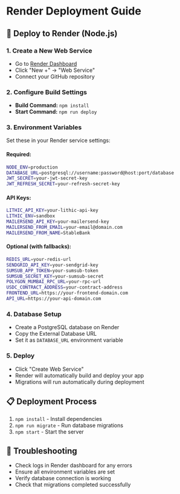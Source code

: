 # Render Deployment Guide

## 🚀 Deploy to Render (Node.js)

### 1. Create a New Web Service

- Go to [Render Dashboard](https://dashboard.render.com)
- Click "New +" → "Web Service"
- Connect your GitHub repository

### 2. Configure Build Settings

- **Build Command:** `npm install`
- **Start Command:** `npm run deploy`

### 3. Environment Variables

Set these in your Render service settings:

#### Required:

```bash
NODE_ENV=production
DATABASE_URL=postgresql://username:password@host:port/database
JWT_SECRET=your-jwt-secret-key
JWT_REFRESH_SECRET=your-refresh-secret-key
```

#### API Keys:

```bash
LITHIC_API_KEY=your-lithic-api-key
LITHIC_ENV=sandbox
MAILERSEND_API_KEY=your-mailersend-key
MAILERSEND_FROM_EMAIL=your-email@domain.com
MAILERSEND_FROM_NAME=StableBank
```

#### Optional (with fallbacks):

```bash
REDIS_URL=your-redis-url
SENDGRID_API_KEY=your-sendgrid-key
SUMSUB_APP_TOKEN=your-sumsub-token
SUMSUB_SECRET_KEY=your-sumsub-secret
POLYGON_MUMBAI_RPC_URL=your-rpc-url
USDC_CONTRACT_ADDRESS=your-contract-address
FRONTEND_URL=https://your-frontend-domain.com
API_URL=https://your-api-domain.com
```

### 4. Database Setup

- Create a PostgreSQL database on Render
- Copy the External Database URL
- Set it as `DATABASE_URL` environment variable

### 5. Deploy

- Click "Create Web Service"
- Render will automatically build and deploy your app
- Migrations will run automatically during deployment

## 📋 Deployment Process

1. `npm install` - Install dependencies
2. `npm run migrate` - Run database migrations
3. `npm start` - Start the server

## 🔧 Troubleshooting

- Check logs in Render dashboard for any errors
- Ensure all environment variables are set
- Verify database connection is working
- Check that migrations completed successfully
